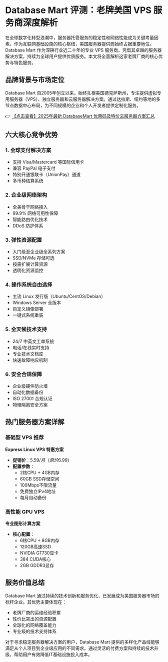 # Database Mart 评测：老牌美国 VPS 服务商深度解析

在全球数字化转型浪潮中，服务器托管服务的稳定性和网络性能成为关键考量因素。作为互联网基础设施的核心枢纽，美国服务器提供商始终占据重要地位。Database Mart 作为深耕行业近二十年的专业 VPS 服务商，凭借其卓越的服务器解决方案，持续为全球用户提供优质服务。本文将全面解析这家老牌厂商的核心优势与特色服务。

## 品牌背景与市场定位

Database Mart 自2005年创立以来，始终扎根美国德克萨斯州，专注提供虚拟专用服务器（VPS）、独立服务器和云服务器解决方案。通过达拉斯、纽约等地的多节点数据中心布局，为不同规模的企业和个人开发者提供定制化服务。

👉 [【点击查看】2025年最新 DatabaseMart 优惠码及特价云服务器方案汇总](https://bit.ly/DatabaseMart)

## 六大核心竞争优势

### 1. 全球支付解决方案
- 支持 Visa/Mastercard 等国际信用卡
- 兼容 PayPal 电子支付
- 特别开通银联卡（UnionPay）通道
- 多币种结算系统

### 2. 企业级网络架构
- 全美骨干网络接入
- 99.9% 网络可用性保障
- 智能路由优化技术
- DDoS 防护体系

### 3. 弹性资源配置
- 入门级至企业级全系列方案
- SSD/NVMe 存储可选
- 按需扩展计算资源
- 透明化资源监控

### 4. 操作系统自由选择
- 主流 Linux 发行版（Ubuntu/CentOS/Debian）
- Windows Server 全版本
- 自定义镜像部署
- 一键式系统重装

### 5. 全天候技术支持
- 24/7 中英文工单系统
- 电话/在线实时支持
- 专业技术文档库
- 快速故障响应机制

### 6. 安全合规保障
- 企业级硬件防火墙
- 自动化数据备份
- ISO 27001 合规认证
- 物理隔离安全方案

## 热门服务器方案详解

### 基础型 VPS 推荐
**Express Linux VPS 特惠方案**  
- **促销价**：$5.59/月（原价$6.99）  
- **配置参数**：
  - 2核CPU + 4GB内存
  - 60GB SSD存储空间
  - 100Mbps不限流量
  - 免费独立IPv4地址
  - 每月自动备份

### 高性能 GPU VPS
**专业图形计算方案**  
- **核心配置**：
  - 6核CPU + 8GB内存
  - 120GB高速SSD
  - NVIDIA GT730显卡
  - 384 CUDA核心
  - 2GB GDDR3显存

## 服务价值总结

Database Mart 通过持续的技术创新和服务优化，已发展成为美国服务器市场的标杆企业。其优势主要体现在：
- 老牌厂商的运维经验积累
- 性价比突出的资源配置
- 全球化的网络覆盖能力
- 专业级的技术支持体系

对于寻求稳定服务器解决方案的用户，Database Mart 提供的多样化产品线能够满足从个人项目到企业级应用的不同需求。通过灵活的付费方案和持续的技术升级，帮助用户有效降低IT基础设施投入成本。